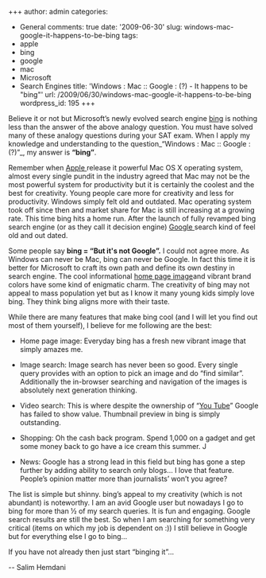 +++
author: admin
categories:
- General
comments: true
date: '2009-06-30'
slug: windows-mac-google-it-happens-to-be-bing
tags:
- apple
- bing
- google
- mac
- Microsoft
- Search Engines
title: 'Windows : Mac :: Google : (?) - It happens to be "bing"'
url: /2009/06/30/windows-mac-google-it-happens-to-be-bing
wordpress_id: 195
+++





Believe it or not but Microsoft’s newly evolved search engine [bing](http://www.bing.com/) is nothing less than the answer of the above analogy question. You must have solved many of these analogy questions during your SAT exam. When I apply my knowledge and understanding to the question_“Windows : Mac :: Google : (?)”_, my answer is **“bing”**.




Remember when [Apple ](http://www.apple.com/)release it powerful Mac OS X operating system, almost every single pundit in the industry agreed that Mac may not be the most powerful system for productivity but it is certainly the coolest and the best for creativity. Young people care more for creativity and less for productivity. Windows simply felt old and outdated. Mac operating system took off since then and market share for Mac is still increasing at a growing rate. This time bing hits a home run. After the launch of fully revamped bing search engine (or as they call it decision engine) [Google ](http://www.google.com/)search kind of feel old and out dated.




Some people say **bing = “But it's not Google”.** I could not agree more. As Windows can never be Mac, bing can never be Google. In fact this time it is better for Microsoft to craft its own path and define its own destiny in search engine. The cool informational [home page image](http://www.istartedsomething.com/bingimages/)and vibrant brand colors have some kind of enigmatic charm. The creativity of bing may not appeal to mass population yet but as I know it many young kids simply love bing. They think bing aligns more with their taste.




While there are many features that make bing cool (and I will let you find out most of them yourself), I believe for me following are the best:












	
  * Home page image: Everyday bing has a fresh new vibrant image that simply amazes me.

	
  * Image search: Image search has never been so good. Every single query provides with an option to pick an image and do “find similar”. Additionally the in-browser searching and navigation of the images is absolutely next generation thinking.

	
  * Video search: This is where despite the ownership of “[You Tube](http://www.youtube.com/)” Google has failed to show value. Thumbnail preview in bing is simply outstanding.

	
  * Shopping: Oh the cash back program. Spend 1,000 on a gadget and get some money back to go have a ice cream this summer. J

	
  * News: Google has a strong lead in this field but bing has gone a step further by adding ability to search only blogs… I love that feature. People’s opinion matter more than journalists’ won’t you agree?









The list is simple but shinny. bing’s appeal to my creativity (which is not abundant) is noteworthy. I am an avid Google user but nowadays I go to bing for more than ½ of my search queries. It is fun and engaging. Google search results are still the best. So when I am searching for something very critical (items on which my job is dependent on :)) I still believe in Google but for everything else I go to bing…










If you have not already then just start “binging it”…














-- Salim Hemdani



